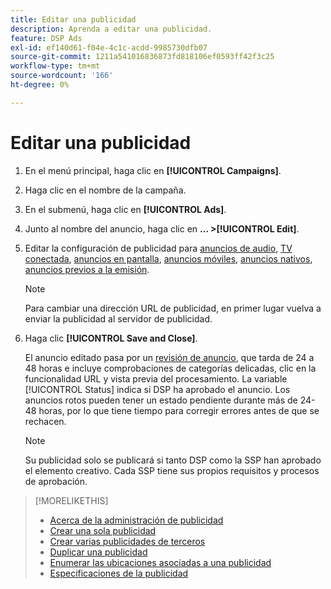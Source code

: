 ```yaml
---
title: Editar una publicidad
description: Aprenda a editar una publicidad.
feature: DSP Ads
exl-id: ef140d61-f04e-4c1c-acdd-9985730dfb07
source-git-commit: 1211a541016836873fd818106ef0593ff42f3c25
workflow-type: tm+mt
source-wordcount: '166'
ht-degree: 0%

---
```


# Editar una publicidad

1. En el menú principal, haga clic en **[!UICONTROL Campaigns]**.
1. Haga clic en el nombre de la campaña.
1. En el submenú, haga clic en **[!UICONTROL Ads]**.
1. Junto al nombre del anuncio, haga clic en  **... >[!UICONTROL Edit]**.
1. Editar la configuración de publicidad para [anuncios de audio](ad-settings-audio.md), [TV conectada](ad-settings-connected-tv.md), [anuncios en pantalla](ad-settings-display.md), [anuncios móviles](ad-settings-mobile.md), [anuncios nativos](ad-settings-native.md), [anuncios previos a la emisión](ad-settings-pre-roll.md).

   >[!NOTE]
   >
   >Para cambiar una dirección URL de publicidad, en primer lugar vuelva a enviar la publicidad al servidor de publicidad.

1. Haga clic **[!UICONTROL Save and Close]**.

   El anuncio editado pasa por un [revisión de anuncio](ad-about.md), que tarda de 24 a 48 horas e incluye comprobaciones de categorías delicadas, clic en la funcionalidad URL y vista previa del procesamiento. La variable [!UICONTROL Status] indica si DSP ha aprobado el anuncio. Los anuncios rotos pueden tener un estado pendiente durante más de 24-48 horas, por lo que tiene tiempo para corregir errores antes de que se rechacen.

   >[!NOTE]
   >
   >Su publicidad solo se publicará si tanto DSP como la SSP han aprobado el elemento creativo. Cada SSP tiene sus propios requisitos y procesos de aprobación.

>[!MORELIKETHIS]
>
>* [Acerca de la administración de publicidad](ad-about.md)
>* [Crear una sola publicidad](ad-create.md)
>* [Crear varias publicidades de terceros](ad-create-multiple.md)
>* [Duplicar una publicidad](ad-duplicate.md)
>* [Enumerar las ubicaciones asociadas a una publicidad](ad-list-placements.md)
>* [Especificaciones de la publicidad](ad-specs.md)

